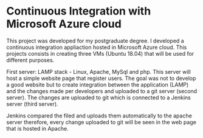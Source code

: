 # Continuous Integration with Microsoft Azure cloud

This project was developed for my postgraduate degree. I developed a continuous integration appliaction hosted in Microsoft Azure cloud. This projects consists in creating three VMs (Ubuntu 18.04) that will be used for different purposes. 

First server: LAMP stack - Linux, Apache, MySql and php. This server will host a simple website page that register users. The goal was not to develop a good website but to create integration between the application (LAMP) and the changes made per developers and uploaded to a git server (second server). The changes are uploaded to git which is connected to a Jenkins server (third server).

Jenkins compared the filed and uploads them automatically to the apache server therefore, every change uploaded to git will be seen in the web page that is hosted in Apache.
